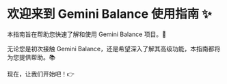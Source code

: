 # 欢迎来到 Gemini Balance 使用指南 ✨

本指南旨在帮助您快速了解和使用 Gemini Balance 项目。🚀

无论您是初次接触 Gemini Balance，还是希望深入了解其高级功能，本指南都将为您提供帮助。📚

现在，让我们开始吧！👉
